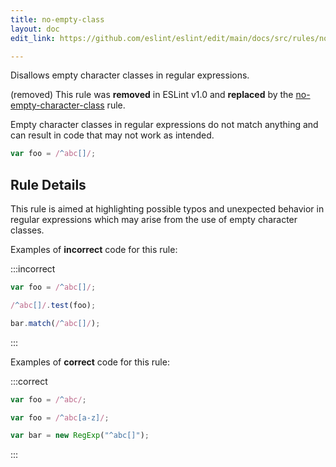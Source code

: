 ```yaml
---
title: no-empty-class
layout: doc
edit_link: https://github.com/eslint/eslint/edit/main/docs/src/rules/no-empty-class.md

---
```


Disallows empty character classes in regular expressions.

(removed) This rule was **removed** in ESLint v1.0 and **replaced** by the [no-empty-character-class](no-empty-character-class) rule.

Empty character classes in regular expressions do not match anything and can result in code that may not work as intended.

```js
var foo = /^abc[]/;
```

## Rule Details

This rule is aimed at highlighting possible typos and unexpected behavior in regular expressions which may arise from the use of empty character classes.

Examples of **incorrect** code for this rule:

:::incorrect

```js
var foo = /^abc[]/;

/^abc[]/.test(foo);

bar.match(/^abc[]/);
```

:::

Examples of **correct** code for this rule:

:::correct

```js
var foo = /^abc/;

var foo = /^abc[a-z]/;

var bar = new RegExp("^abc[]");
```

:::
